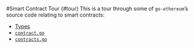 #Smart Contract Tour {#tour}
This is a tour through some of `go-ethereum`&rsquo;s source code relating to smart contracts:

* [Types](/Types/smart_contract.md#types)
* [`contract.go`](contractgo.md)
* [`contracts.go`](contractsgo.md)
